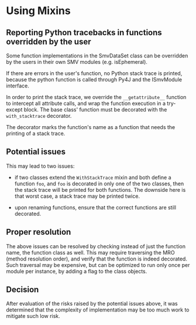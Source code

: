 # Using Mixins

## Reporting Python tracebacks in functions overridden by the user
Some function implementations in the SmvDataSet class can be overridden by the users in their own SMV modules (e.g. isEphemeral).

If there are errors in the user's function, no Python stack trace is printed, because the python function is called through Py4J and the ISmvModule interface.

In order to print the stack trace, we override the `__getattribute__` function to intercept all attribute calls, and wrap the function execution in a try-except block.  The base class' function must be decorated with the `with_stacktrace` decorator.

The decorator marks the function's name as a function that needs the printing of a stack trace.

## Potential issues
This may lead to two issues:
 - if two classes extend the `WithStackTrace` mixin and both define a function `foo`, and `foo` is decorated in only one of the two classes, then the stack trace will be printed for both functions. The downside here is that worst case, a stack trace may be printed twice.

 - upon renaming functions, ensure that the correct functions are still decorated.

## Proper resolution
The above issues can be resolved by checking instead of just the function name, the function class as well.  This may require traversing the MRO (method resolution order), and verify that the function is indeed decorated.  Such traversal may be expensive, but can be optimized to run only once per module per instance, by adding a flag to the class objects.

## Decision
After evaluation of the risks raised by the potential issues above, it was determined that the complexity of implementation may be too much work to mitigate such low risk.
